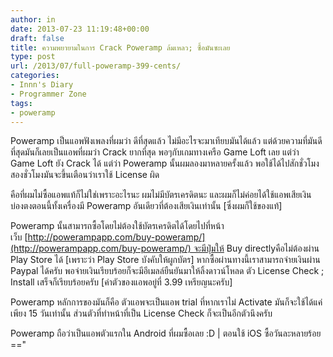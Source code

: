 ```yaml
---
author: in
date: 2013-07-23 11:19:48+00:00
draft: false
title: ความพยายามในการ Crack Poweramp ล้มเหลว; ซื้อมันซะเลย
type: post
url: /2013/07/full-poweramp-399-cents/
categories:
- Innn's Diary
- Programmer Zone
tags:
- poweramp
---
```


Poweramp เป็นแอพฟังเพลงที่ผมว่า ดีที่สุดแล้ว ไม่มีอะไรจะมาเทียบมันได้แล้ว แต่ด้วยความที่มันดีที่สุดมันก็เลยเป็นแอพที่ผมว่า Crack ยากที่สุด พอๆกับเกมทางเครือ Game Loft เลย แต่ว่า Game Loft ยัง Crack ได้ แต่ว่า Poweramp นั้นผมลองมาหลายครั้งแล้ว พอใช้ได้ไปสักชั่วโมงสองชั่วโมงมันจะขึ้นเตือนว่าเราใช้ License ผิด

คือที่ผมไม่ซื้อแอพแท้ก็ไม่ใช่เพราะอะไรนะ ผมไม่มีบัตรเครดิตนะ และผมก็ไม่ค่อยได้ใช้แอพเสียเงิน บ่องตงตอนนี้ทั้งเครื่องมี Poweramp อันเดียวที่ต้องเสียเงินเท่านั้น [ซึ่งผมก็ใช้ของแท้]

Poweramp นั้นสามารถซื้อโดยไม่ต้องใช้บัตรเครดิตได้โดยไปที่หน้าเว็บ [http://powerampapp.com/buy-poweramp/](http://powerampapp.com/buy-poweramp/) จะมีปุ่มให้ Buy directlyคือไม่ต้องผ่าน Play Store ได้ [เพราะว่า Play Store บังคับให้ผูกบัตร] หากซื้อผ่านทางนี้เราสามารถจ่ายเงินผ่าน Paypal ได้ครับ พอจ่ายเงินเรียบร้อยก็จะมีอีเมลล์ยืนยันมาให้ลิ้งดาวน์โหลด ตัว License Check ; Install เสร็จก็เรียบร้อยครับ [ค่าตัวของแอพอยู่ที่ 3.99 เหรียญนะครับ]

Poweramp หลักการของมันก็คือ ตัวแอพจะเป็นแอพ trial ที่หากเราไม่ Activate มันก็จะใช้ได้แค่เพียง 15 วันเท่านั้น ส่วนตัวที่ทำหน้าที่เป็น License Check ก็จะเป็นอีกตัวนึงครับ

Poweramp ถือว่าเป็นแอพตัวแรกใน Android ที่ผมซื้อเลย :D | ตอนใช้ iOS ซื้อวันละหลายร้อย =="
